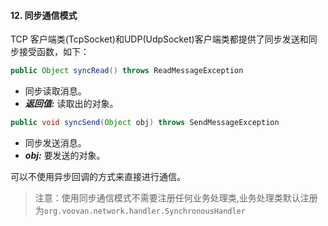 #### 12. 同步通信模式
TCP 客户端类(TcpSocket)和UDP(UdpSocket)客户端类都提供了同步发送和同步接受函数，如下：

```java
public Object syncRead() throws ReadMessageException
```
- 同步读取消息。
- ***返回值:***  读取出的对象。


```java
public void syncSend(Object obj) throws SendMessageException 
```
- 同步发送消息。
- ***obj:***  要发送的对象。

可以不使用异步回调的方式来直接进行通信。

 > 注意：使用同步通信模式不需要注册任何业务处理类,业务处理类默认注册为`org.voovan.network.handler.SynchronousHandler`

